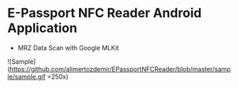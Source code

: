 # E-Passport NFC Reader Android Application

- MRZ Data Scan with Google MLKit

![Sample](https://github.com/alimertozdemir/EPassportNFCReader/blob/master/sample/sample.gif =250x)
